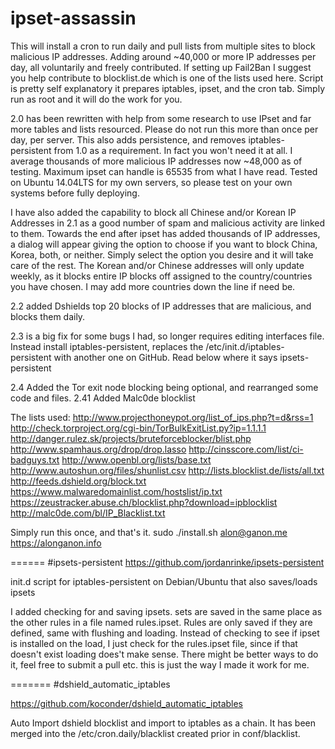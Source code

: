 # ipset-assassin

This will install a cron to run daily and pull lists from multiple sites to block malicious IP addresses. Adding around ~40,000 or more IP addresses per day, all voluntarily and freely contributed. If setting up Fail2Ban I suggest you help contribute to blocklist.de which is one of the lists used here. 
Script is pretty self explanatory it prepares iptables, ipset, and the cron tab. Simply run as root and it will do the work for you. 

2.0 has been rewritten with help from some research to use IPset and far more tables and lists resourced. Please do not run this more than once per day, per server.
This also adds persistence, and removes iptables-persistent from 1.0 as a requirement. In fact you won't need it at all. I average thousands of more malicious IP addresses now ~48,000 as of testing. Maximum ipset can handle is 65535 from what I have read.
Tested on Ubuntu 14.04LTS for my own servers, so please test on your own systems before fully deploying.

I have also added the capability to block all Chinese and/or Korean IP Addresses in 2.1 as a good number of spam and malicious activity are linked to them. Towards the end after ipset has added thousands of IP addresses, a dialog will appear giving the option to choose if you want to block China, Korea, both, or neither. Simply select the option you desire and it will take care of the rest. The Korean and/or Chinese addresses will only update weekly, as it blocks entire IP blocks off assigned to the country/countries you have chosen. I may add more countries down the line if need be.

2.2 added Dshields top 20 blocks of IP addresses that are malicious, and blocks them daily. 

2.3 is a big fix for some bugs I had, so longer requires editing interfaces file. Instead install iptables-persistent, replaces the /etc/init.d/iptables-persistent with another one on GitHub. Read below where it says ipsets-persistent

2.4 Added the Tor exit node blocking being optional, and rearranged some code and files.
2.41 Added Malc0de blocklist

The lists used:
http://www.projecthoneypot.org/list_of_ips.php?t=d&rss=1
http://check.torproject.org/cgi-bin/TorBulkExitList.py?ip=1.1.1.1
http://danger.rulez.sk/projects/bruteforceblocker/blist.php
http://www.spamhaus.org/drop/drop.lasso
http://cinsscore.com/list/ci-badguys.txt
http://www.openbl.org/lists/base.txt
http://www.autoshun.org/files/shunlist.csv
http://lists.blocklist.de/lists/all.txt
http://feeds.dshield.org/block.txt
https://www.malwaredomainlist.com/hostslist/ip.txt
https://zeustracker.abuse.ch/blocklist.php?download=ipblocklist
http://malc0de.com/bl/IP_Blacklist.txt

Simply run this once, and that's it.
sudo ./install.sh 
alon@ganon.me
https://alonganon.info

======
#ipsets-persistent
https://github.com/jordanrinke/ipsets-persistent


init.d script for iptables-persistent on Debian/Ubuntu that also saves/loads ipsets


I added checking for and saving ipsets. sets are saved in the same place as the other rules in a file named rules.ipset. Rules are only saved if they are defined, same with flushing and loading. Instead of checking to see if ipset is installed on the load, I just check for the rules.ipset file, since if that doesn't exist loading does't make sense. There might be better ways to do it, feel free to submit a pull etc. this is just the way I made it work for me.

=======
#dshield_automatic_iptables

https://github.com/koconder/dshield_automatic_iptables


Auto Import dshield blocklist and import to iptables as a chain. It has been merged into the /etc/cron.daily/blacklist created prior in conf/blacklist.

